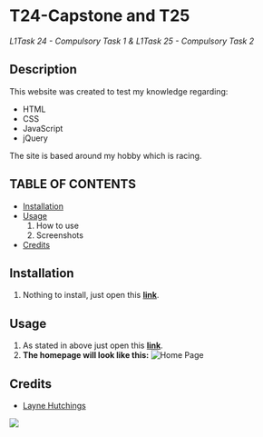 # T24-Capstone and T25
*L1Task 24 - Compulsory Task 1 & L1Task 25 - Compulsory Task 2*

## Description

This website was created to test my knowledge regarding:

* HTML
* CSS
* JavaScript
* jQuery

The site is based around my hobby which is racing.

## TABLE OF CONTENTS
- [Installation](#installation)
- [Usage](#usage)
  1. How to use
  1. Screenshots
- [Credits](#credits)

## Installation
1. Nothing to install, just open this <a target="_blank" href="https://layne74.github.io/T24-Capstone/index.html">**link**</a>.

## Usage
1. As stated in above just open this <a target="_blank" href="https://layne74.github.io/T24-Capstone/index.html">**link**</a>.
1. **The homepage will look like this:**
![Home Page](https://previews.dropbox.com/p/thumb/AA_oSIyZzGBsps7BFMayrgvNoCZrcvoV748djav-X-pFxx5czWFFRQ1hjk7D8xoX1tWy2VJydRLbkRhn3bH27vYA6Lnew1nZZvMbndlJpdSix6Bl93D-20CCBHNjohpc0DxCkWvpubhsEBR1ZFtejQrmpu7SVAZxhEpsvFb-kRZVk-AXa8xzKWvonT4cC0Os0H6Xvo3Dkrn9eCy2UbADp3EQV2FSCJKO2j_4gmHEem9voE_G9Cl2R_j62eVWNBQA8W_U_P-dDrSBy-7W3za8VOVhSrrKZsvcgIq-aqs9OQrr3qf-qn_vBJxMTAwdnLC1tI-g4d3w0o68ueZinU1Vl9Mvv5tMdImqbiLf6xCZmLnAc8XH6JGj7Bk2xi_Do_BJt2s/p.png?fv_content=true&size_mode=5)

## Credits
- <a href="https://github.com/layne74">Layne Hutchings</a>
<img src="https://avatars3.githubusercontent.com/u/68440534?s=96&v=4">
